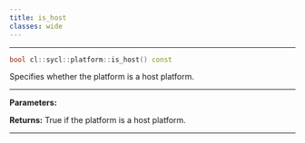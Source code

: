 ```yaml
---
title: is_host
classes: wide
---
```



---

```cpp
bool cl::sycl::platform::is_host() const
```


Specifies whether the platform is a host platform. 


---
**Parameters:**

**Returns:** True if the platform is a host platform. 

---
